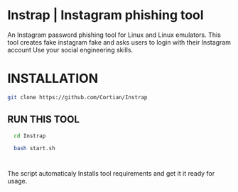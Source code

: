 
# Instrap | Instagram phishing tool





An Instagram password phishing tool for Linux and Linux emulators.
This tool creates fake instagram fake and asks users to login with their Instagram account Use your social engineering skills.

#  INSTALLATION

```bash
git clone https://github.com/Cortian/Instrap
```
## RUN THIS TOOL



```bash
  cd Instrap
```
```bash
  bash start.sh
```
#
The script automaticaly Installs tool requirements and get it it ready for usage. 
